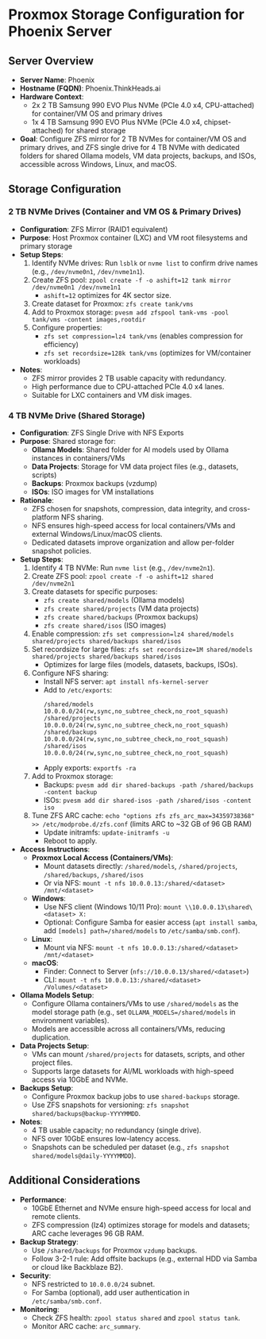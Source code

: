 # Proxmox Storage Configuration for Phoenix Server

## Server Overview
- **Server Name**: Phoenix
- **Hostname (FQDN)**: Phoenix.ThinkHeads.ai
- **Hardware Context**:
  - 2x 2 TB Samsung 990 EVO Plus NVMe (PCIe 4.0 x4, CPU-attached) for container/VM OS and primary drives
  - 1x 4 TB Samsung 990 EVO Plus NVMe (PCIe 4.0 x4, chipset-attached) for shared storage
- **Goal**: Configure ZFS mirror for 2 TB NVMes for container/VM OS and primary drives, and ZFS single drive for 4 TB NVMe with dedicated folders for shared Ollama models, VM data projects, backups, and ISOs, accessible across Windows, Linux, and macOS.

## Storage Configuration

### 2 TB NVMe Drives (Container and VM OS & Primary Drives)
- **Configuration**: ZFS Mirror (RAID1 equivalent)
- **Purpose**: Host Proxmox container (LXC) and VM root filesystems and primary storage
- **Setup Steps**:
  1. Identify NVMe drives: Run `lsblk` or `nvme list` to confirm drive names (e.g., `/dev/nvme0n1`, `/dev/nvme1n1`).
  2. Create ZFS pool: `zpool create -f -o ashift=12 tank mirror /dev/nvme0n1 /dev/nvme1n1`
     - `ashift=12` optimizes for 4K sector size.
  3. Create dataset for Proxmox: `zfs create tank/vms`
  4. Add to Proxmox storage: `pvesm add zfspool tank-vms -pool tank/vms -content images,rootdir`
  5. Configure properties:
     - `zfs set compression=lz4 tank/vms` (enables compression for efficiency)
     - `zfs set recordsize=128k tank/vms` (optimizes for VM/container workloads)
- **Notes**:
  - ZFS mirror provides 2 TB usable capacity with redundancy.
  - High performance due to CPU-attached PCIe 4.0 x4 lanes.
  - Suitable for LXC containers and VM disk images.

### 4 TB NVMe Drive (Shared Storage)
- **Configuration**: ZFS Single Drive with NFS Exports
- **Purpose**: Shared storage for:
  - **Ollama Models**: Shared folder for AI models used by Ollama instances in containers/VMs
  - **Data Projects**: Storage for VM data project files (e.g., datasets, scripts)
  - **Backups**: Proxmox backups (vzdump)
  - **ISOs**: ISO images for VM installations
- **Rationale**:
  - ZFS chosen for snapshots, compression, data integrity, and cross-platform NFS sharing.
  - NFS ensures high-speed access for local containers/VMs and external Windows/Linux/macOS clients.
  - Dedicated datasets improve organization and allow per-folder snapshot policies.
- **Setup Steps**:
  1. Identify 4 TB NVMe: Run `nvme list` (e.g., `/dev/nvme2n1`).
  2. Create ZFS pool: `zpool create -f -o ashift=12 shared /dev/nvme2n1`
  3. Create datasets for specific purposes:
     - `zfs create shared/models` (Ollama models)
     - `zfs create shared/projects` (VM data projects)
     - `zfs create shared/backups` (Proxmox backups)
     - `zfs create shared/isos` (ISO images)
  4. Enable compression: `zfs set compression=lz4 shared/models shared/projects shared/backups shared/isos`
  5. Set recordsize for large files: `zfs set recordsize=1M shared/models shared/projects shared/backups shared/isos`
     - Optimizes for large files (models, datasets, backups, ISOs).
  6. Configure NFS sharing:
     - Install NFS server: `apt install nfs-kernel-server`
     - Add to `/etc/exports`:
       ```
       /shared/models 10.0.0.0/24(rw,sync,no_subtree_check,no_root_squash)
       /shared/projects 10.0.0.0/24(rw,sync,no_subtree_check,no_root_squash)
       /shared/backups 10.0.0.0/24(rw,sync,no_subtree_check,no_root_squash)
       /shared/isos 10.0.0.0/24(rw,sync,no_subtree_check,no_root_squash)
       ```
     - Apply exports: `exportfs -ra`
  7. Add to Proxmox storage:
     - Backups: `pvesm add dir shared-backups -path /shared/backups -content backup`
     - ISOs: `pvesm add dir shared-isos -path /shared/isos -content iso`
  8. Tune ZFS ARC cache: `echo "options zfs zfs_arc_max=34359738368" >> /etc/modprobe.d/zfs.conf` (limits ARC to ~32 GB of 96 GB RAM)
     - Update initramfs: `update-initramfs -u`
     - Reboot to apply.
- **Access Instructions**:
  - **Proxmox Local Access (Containers/VMs)**:
    - Mount datasets directly: `/shared/models`, `/shared/projects`, `/shared/backups`, `/shared/isos`
    - Or via NFS: `mount -t nfs 10.0.0.13:/shared/<dataset> /mnt/<dataset>`
  - **Windows**:
    - Use NFS client (Windows 10/11 Pro): `mount \\10.0.0.13\shared\<dataset> X:`
    - Optional: Configure Samba for easier access (`apt install samba`, add `[models] path=/shared/models` to `/etc/samba/smb.conf`).
  - **Linux**:
    - Mount via NFS: `mount -t nfs 10.0.0.13:/shared/<dataset> /mnt/<dataset>`
  - **macOS**:
    - Finder: Connect to Server (`nfs://10.0.0.13/shared/<dataset>`)
    - CLI: `mount -t nfs 10.0.0.13:/shared/<dataset> /Volumes/<dataset>`
- **Ollama Models Setup**:
  - Configure Ollama containers/VMs to use `/shared/models` as the model storage path (e.g., set `OLLAMA_MODELS=/shared/models` in environment variables).
  - Models are accessible across all containers/VMs, reducing duplication.
- **Data Projects Setup**:
  - VMs can mount `/shared/projects` for datasets, scripts, and other project files.
  - Supports large datasets for AI/ML workloads with high-speed access via 10GbE and NVMe.
- **Backups Setup**:
  - Configure Proxmox backup jobs to use `shared-backups` storage.
  - Use ZFS snapshots for versioning: `zfs snapshot shared/backups@backup-YYYYMMDD`.
- **Notes**:
  - 4 TB usable capacity; no redundancy (single drive).
  - NFS over 10GbE ensures low-latency access.
  - Snapshots can be scheduled per dataset (e.g., `zfs snapshot shared/models@daily-YYYYMMDD`).

## Additional Considerations
- **Performance**:
  - 10GbE Ethernet and NVMe ensure high-speed access for local and remote clients.
  - ZFS compression (lz4) optimizes storage for models and datasets; ARC cache leverages 96 GB RAM.
- **Backup Strategy**:
  - Use `/shared/backups` for Proxmox `vzdump` backups.
  - Follow 3-2-1 rule: Add offsite backups (e.g., external HDD via Samba or cloud like Backblaze B2).
- **Security**:
  - NFS restricted to `10.0.0.0/24` subnet.
  - For Samba (optional), add user authentication in `/etc/samba/smb.conf`.
- **Monitoring**:
  - Check ZFS health: `zpool status shared` and `zpool status tank`.
  - Monitor ARC cache: `arc_summary`.